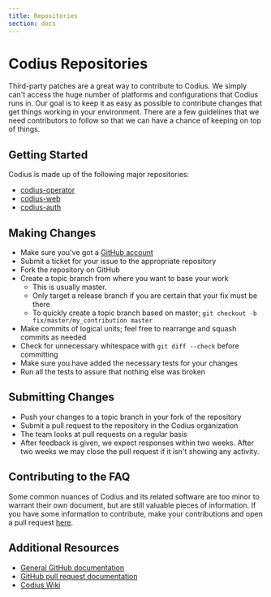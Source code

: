 ```yaml
---
title: Repositories
section: docs
---
```


# Codius Repositories

Third-party patches are a great way to contribute to Codius. We simply can't
access the huge number of platforms and configurations that Codius runs in. Our
goal is to keep it as easy as possible to contribute changes that get things
working in your environment. There are a few guidelines that we need
contributors to follow so that we can have a chance of keeping on top of things.


## Getting Started

Codius is made up of the following major repositories:

* [codius-operator](https://github.com/codius/codius-operator)
* [codius-web](https://github.com/codius/codius-web)
* [codius-auth](https://github.com/codius/codius-auth)

## Making Changes

* Make sure you've got a [GitHub account](https://github.com/signup/free)
* Submit a ticket for your issue to the appropriate repository
* Fork the repository on GitHub
* Create a topic branch from where you want to base your work
  * This is usually master.
  * Only target a release branch if you are certain that your fix must be there
  * To quickly create a topic branch based on master; ``git checkout -b
  fix/master/my_contribution master``
* Make commits of logical units; feel free to rearrange and squash commits as
  needed
* Check for unnecessary whitespace with ``git diff --check`` before committing
* Make sure you have added the necessary tests for your changes
* Run all the tests to assure that nothing else was broken

## Submitting Changes
* Push your changes to a topic branch in your fork of the repository
* Submit a pull request to the repository in the Codius organization
* The team looks at pull requests on a regular basis
* After feedback is given, we expect responses within two weeks. After two weeks
  we may close the pull request if it isn't showing any activity.

## Contributing to the FAQ

Some common nuances of Codius and its related software are too minor to warrant their own document, but are still valuable pieces of information. If you have some information to contribute, make your contributions and open a pull request [here](https://github.com/codius/codius-wiki).

## Additional Resources

* [General GitHub documentation](https://help.github.com)
* [GitHub pull request documentation](https://help.github.com/send-pull-requests)
* [Codius Wiki](https://github.com/codius/codiusd/wiki)